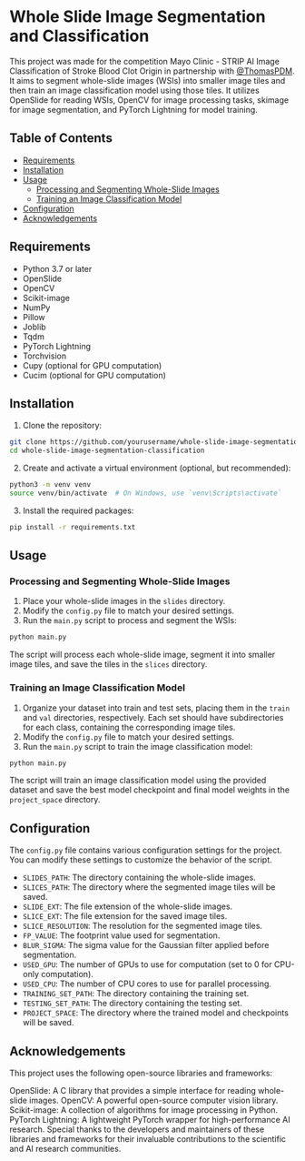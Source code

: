 # Whole Slide Image Segmentation and Classification

This project was made for the competition Mayo Clinic - STRIP AI Image Classification of Stroke Blood Clot Origin in partnership with [@ThomasPDM](https://github.com/ThomasPDM). It aims to segment whole-slide images (WSIs) into smaller image tiles and then train an image classification model using those tiles. It utilizes OpenSlide for reading WSIs, OpenCV for image processing tasks, skimage for image segmentation, and PyTorch Lightning for model training.

## Table of Contents

- [Requirements](#requirements)
- [Installation](#installation)
- [Usage](#usage)
  - [Processing and Segmenting Whole-Slide Images](#processing-and-segmenting-whole-slide-images)
  - [Training an Image Classification Model](#training-an-image-classification-model)
- [Configuration](#configuration)
- [Acknowledgements](#acknowledgements)

## Requirements

- Python 3.7 or later
- OpenSlide
- OpenCV
- Scikit-image
- NumPy
- Pillow
- Joblib
- Tqdm
- PyTorch Lightning
- Torchvision
- Cupy (optional for GPU computation)
- Cucim (optional for GPU computation)

## Installation

1. Clone the repository:

```bash
git clone https://github.com/yourusername/whole-slide-image-segmentation-classification.git
cd whole-slide-image-segmentation-classification
```

2. Create and activate a virtual environment (optional, but recommended):

```bash
python3 -m venv venv
source venv/bin/activate  # On Windows, use `venv\Scripts\activate`
```

3. Install the required packages:

```bash
pip install -r requirements.txt
```

## Usage

### Processing and Segmenting Whole-Slide Images

1. Place your whole-slide images in the `slides` directory.
2. Modify the `config.py` file to match your desired settings.
3. Run the `main.py` script to process and segment the WSIs:

```bash
python main.py
```

The script will process each whole-slide image, segment it into smaller image tiles, and save the tiles in the `slices` directory.

### Training an Image Classification Model

1. Organize your dataset into train and test sets, placing them in the `train` and `val` directories, respectively. Each set should have subdirectories for each class, containing the corresponding image tiles.
2. Modify the `config.py` file to match your desired settings.
3. Run the `main.py` script to train the image classification model:

```bash
python main.py
```

The script will train an image classification model using the provided dataset and save the best model checkpoint and final model weights in the `project_space` directory.

## Configuration

The `config.py` file contains various configuration settings for the project. You can modify these settings to customize the behavior of the script.

- `SLIDES_PATH`: The directory containing the whole-slide images.
- `SLICES_PATH`: The directory where the segmented image tiles will be saved.
- `SLIDE_EXT`: The file extension of the whole-slide images.
- `SLICE_EXT`: The file extension for the saved image tiles.
- `SLICE_RESOLUTION`: The resolution for the segmented image tiles.
- `FP_VALUE`: The footprint value used for segmentation.
- `BLUR_SIGMA`: The sigma value for the Gaussian filter applied before segmentation.
- `USED_GPU`: The number of GPUs to use for computation (set to 0 for CPU-only computation).
- `USED_CPU`: The number of CPU cores to use for parallel processing.
- `TRAINING_SET_PATH`: The directory containing the training set.
- `TESTING_SET_PATH`: The directory containing the testing set.
- `PROJECT_SPACE`: The directory where the trained model and checkpoints will be saved.

## Acknowledgements

This project uses the following open-source libraries and frameworks:

OpenSlide: A C library that provides a simple interface for reading whole-slide images.
OpenCV: A powerful open-source computer vision library.
Scikit-image: A collection of algorithms for image processing in Python.
PyTorch Lightning: A lightweight PyTorch wrapper for high-performance AI research.
Special thanks to the developers and maintainers of these libraries and frameworks for their invaluable contributions to the scientific and AI research communities.